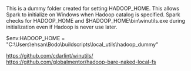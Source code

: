 This is a dummy folder created for setting HADOOP_HOME. This allows Spark to initialize on Windows when
Hadoop catalog is specified. Spark checks for HADOOP_HOME and $HADOOP_HOME\bin\winutils.exe
during initialization even if Hadoop is never use later.

$env:HADOOP_HOME = "C:\Users\ehsan\Bodo\buildscripts\local_utils\hadoop_dummy"


https://github.com/cdarlint/winutils/
https://github.com/globalmentor/hadoop-bare-naked-local-fs
